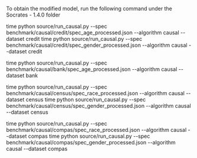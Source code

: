 To obtain the modified model, run the following command under the Socrates - 1.4.0 folder

time python source/run_causal.py --spec benchmark/causal/credit/spec_age_processed.json --algorithm causal --dataset credit
time python source/run_causal.py --spec benchmark/causal/credit/spec_gender_processed.json --algorithm causal --dataset credit

time python source/run_causal.py --spec benchmark/causal/bank/spec_age_processed.json --algorithm causal --dataset bank

time python source/run_causal.py --spec benchmark/causal/census/spec_race_processed.json --algorithm causal --dataset census
time python source/run_causal.py --spec benchmark/causal/census/spec_gender_processed.json --algorithm causal --dataset census

time python source/run_causal.py --spec benchmark/causal/compas/spec_race_processed.json --algorithm causal --dataset compas
time python source/run_causal.py --spec benchmark/causal/compas/spec_gender_processed.json --algorithm causal --dataset compas